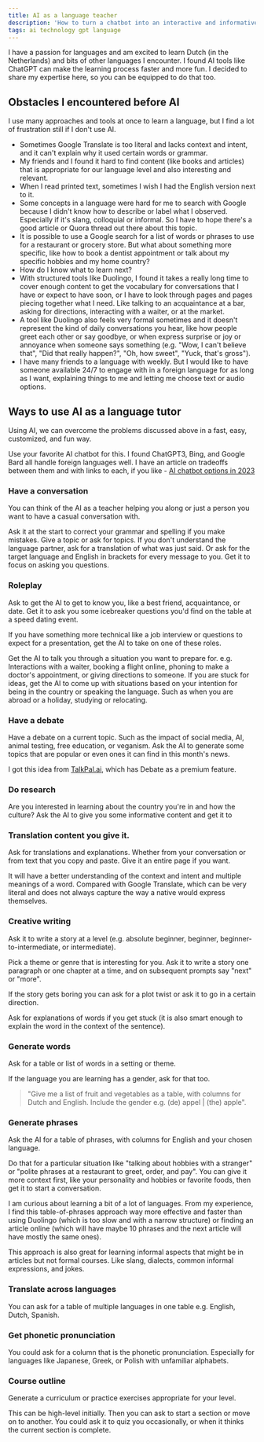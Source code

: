 ```yaml
---
title: AI as a language teacher
description: 'How to turn a chatbot into an interactive and informative language assistant'
tags: ai technology gpt language
---
```


I have a passion for languages and am excited to learn Dutch (in the Netherlands) and bits of other languages I encounter. I found AI tools like ChatGPT can make the learning process faster and more fun. I decided to share my expertise here, so you can be equipped to do that too.


## Obstacles I encountered before AI

I use many approaches and tools at once to learn a language, but I find a lot of frustration still if I don't use AI.

- Sometimes Google Translate is too literal and lacks context and intent, and it can't explain why it used certain words or grammar.
- My friends and I found it hard to find content (like books and articles) that is appropriate for our language level and also interesting and relevant.
- When I read printed text, sometimes I wish I had the English version next to it.
- Some concepts in a language were hard for me to search with Google because I didn't know how to describe or label what I observed. Especially if it's slang, colloquial or informal. So I have to hope there's a good article or Quora thread out there about this topic.
- It is possible to use a Google search for a list of words or phrases to use for a restaurant or grocery store. But what about something more specific, like how to book a dentist appointment or talk about my specific hobbies and my home country?
- How do I know what to learn next?
- With structured tools like Duolingo, I found it takes a really long time to cover enough content to get the vocabulary for conversations that I have or expect to have soon, or I have to look through pages and pages piecing together what I need. Like talking to an acquaintance at a bar, asking for directions, interacting with a waiter, or at the market.
- A tool like Duolingo also feels very formal sometimes and it doesn't represent the kind of daily conversations you hear, like how people greet each other or say goodbye, or when express surprise or joy or annoyance when someone says something (e.g. "Wow, I can't believe that", "Did that really happen?", "Oh, how sweet", "Yuck, that's gross").
- I have many friends to a language with weekly. But I would like to have someone available 24/7 to engage with in a foreign language for as long as I want, explaining things to me and letting me choose text or audio options.


## Ways to use AI as a language tutor

Using AI, we can overcome the problems discussed above in a fast, easy, customized, and fun way.

Use your favorite AI chatbot for this. I found ChatGPT3, Bing, and Google Bard all handle foreign languages well. I have an article on tradeoffs between them and with links to each, if you like - [AI chatbot options in 2023](https://michaelcurrin.github.io/coding-blog/2023/10/28/ai-tools.html.)

### Have a conversation

You can think of the AI as a teacher helping you along or just a person you want to have a casual conversation with.

Ask it at the start to correct your grammar and spelling if you make mistakes. Give a topic or ask for topics. If you don't understand the language partner, ask for a translation of what was just said. Or ask for the target language and English in brackets for every message to you. Get it to focus on asking you questions.

### Roleplay

Ask to get the AI to get to know you, like a best friend, acquaintance, or date. Get it to ask you some icebreaker questions you'd find on the table at a speed dating event.

If you have something more technical like a job interview or questions to expect for a presentation, get the AI to take on one of these roles.

Get the AI to talk you through a situation you want to prepare for. e.g. Interactions with a waiter, booking a flight online, phoning to make a doctor's appointment, or giving directions to someone. If you are stuck for ideas, get the AI to come up with situations based on your intention for being in the country or speaking the language. Such as when you are abroad or a holiday, studying or relocating.

### Have a debate

Have a debate on a current topic. Such as the impact of social media, AI, animal testing, free education, or veganism. Ask the AI to generate some topics that are popular or even ones it can find in this month's news.

I got this idea from [TalkPal.ai](https://talkpal.ai), which has Debate as a premium feature.

### Do research

Are you interested in learning about the country you're in and how the culture? Ask the AI to give you some informative content and get it to

### Translation content you give it.

Ask for translations and explanations. Whether from your conversation or from text that you copy and paste. Give it an entire page if you want.

It will have a better understanding of the context and intent and multiple meanings of a word. Compared with Google Translate, which can be very literal and does not always capture the way a native would express themselves.

### Creative writing

Ask it to write a story at a level (e.g. absolute beginner, beginner, beginner-to-intermediate, or intermediate).

Pick a theme or genre that is interesting for you.  Ask it to write a story one paragraph or one chapter at a time, and on subsequent prompts say "next" or "more".

If the story gets boring you can ask for a plot twist or ask it to go in a certain direction.

Ask for explanations of words if you get stuck (it is also smart enough to explain the word in the context of the sentence).

### Generate words

Ask for a table or list of words in a setting or theme.

If the language you are learning has a gender, ask for that too.

> "Give me a list of fruit and vegetables as a table, with columns for Dutch and English. Include the gender e.g. (de) appel \| (the) apple".

### Generate phrases

Ask the AI for a table of phrases, with columns for English and your chosen language.

Do that for a particular situation like "talking about hobbies with a stranger" or "polite phrases at a restaurant to greet, order, and pay". You can give it more context first, like your personality and hobbies or favorite foods, then get it to start a conversation.

I am curious about learning a bit of a lot of languages. From my experience, I find this table-of-phrases approach way more effective and faster than using Duolingo (which is too slow and with a narrow structure) or finding an article online (which will have maybe 10 phrases and the next article will have mostly the same ones).

This approach is also great for learning informal aspects that might be in articles but not formal courses. Like slang, dialects, common informal expressions, and jokes.

### Translate across languages

You can ask for a table of multiple languages in one table e.g. English, Dutch, Spanish.

### Get phonetic pronunciation

You could ask for a column that is the phonetic pronunciation. Especially for languages like Japanese, Greek, or Polish with unfamiliar alphabets.

### Course outline

Generate a curriculum or practice exercises appropriate for your level.

This can be high-level initially. Then you can ask to start a section or move on to another. You could ask it to quiz you occasionally, or when it thinks the current section is complete.
